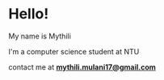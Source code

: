 # Hello! 
My name is Mythili 

I'm a computer science student at NTU

contact me at **mythili.mulani17@gmail.com**